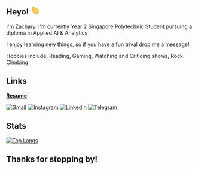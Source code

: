 ## Heyo! <img src="./Content\wave.gif" width="25">

I'm Zachary. I'm currently Year 2 Singapore Polytechnic Student pursuing a diploma in Applied AI & Analytics

I enjoy learning new things, so if you have a fun trival drop me a message!

Hobbies include, Reading, Gaming, Watching and Criticing shows, Rock Climbing


## Links
[__Resume__](https://drive.google.com/file/d/1OoSqrcIxtsRbbcVuV0IW1UuwQsP7kQG0/view?usp=sharing)

[![Gmail](https://img.shields.io/badge/Gmail-D14836?style=for-the-badge&logo=gmail&logoColor=white)](mailto:zacharylyj@gmail.com)
[![Instagram](https://img.shields.io/badge/Instagram-%23E4405F.svg?style=for-the-badge&logo=Instagram&logoColor=white)](https://www.instagram.com/zacweee/)
[![LinkedIn](https://img.shields.io/badge/linkedin-%230077B5.svg?style=for-the-badge&logo=linkedin&logoColor=white)](https://www.linkedin.com/in/zachary-leong-a88427260/)
[![Telegram](https://img.shields.io/badge/Telegram-2CA5E0?style=for-the-badge&logo=telegram&logoColor=white)](https://t.me/zacweee)


## Stats

[![Top Langs](https://github-readme-stats.vercel.app/api/top-langs/?username=zacharylyj&theme=bear&exclude_repo=Chew-sy)](https://github.com/anuraghazra/github-readme-stats)



## Thanks for stopping by!

